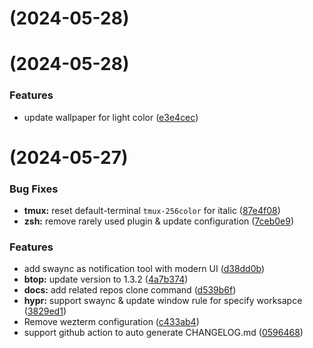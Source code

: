 #  (2024-05-28)



#  (2024-05-28)


### Features

* update wallpaper for light color ([e3e4cec](https://github.com/command-z-z/Arch-dotfiles/commit/e3e4cec62f7fa91d936960a1274216088cce2269))



#  (2024-05-27)


### Bug Fixes

* **tmux:** reset default-terminal `tmux-256color` for italic ([87e4f08](https://github.com/command-z-z/Arch-dotfiles/commit/87e4f08841cf0449ccf9add569f60439bc2639df))
* **zsh:** remove rarely used plugin & update configuration ([7ceb0e9](https://github.com/command-z-z/Arch-dotfiles/commit/7ceb0e9cb14082b194846647177ffdc71f91cffa))


### Features

* add swaync as notification tool with modern UI ([d38dd0b](https://github.com/command-z-z/Arch-dotfiles/commit/d38dd0b6f0117259c9c677ef01ae2da2786ca0ab))
* **btop:** update version to 1.3.2 ([4a7b374](https://github.com/command-z-z/Arch-dotfiles/commit/4a7b374fb89dcd27848ba86470d37ec72aae8897))
* **docs:** add related repos clone command ([d539b6f](https://github.com/command-z-z/Arch-dotfiles/commit/d539b6ffdfe3f8063ff328b9429d6da833316832))
* **hypr:** support swaync & update window rule for specify worksapce ([3829ed1](https://github.com/command-z-z/Arch-dotfiles/commit/3829ed1a3fa2c1674fb7cefe2234b813c308637c))
* Remove wezterm configuration ([c433ab4](https://github.com/command-z-z/Arch-dotfiles/commit/c433ab49305c42a793f4f653dfc4913903f1afbf))
* support github action to auto generate CHANGELOG.md ([0596468](https://github.com/command-z-z/Arch-dotfiles/commit/05964681181f73661782f0782a8283f357c2de78))



